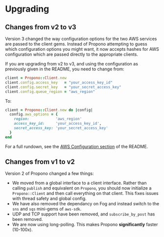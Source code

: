 # Upgrading

## Changes from v2 to v3

Version 3 changed the way configuration options for the two AWS services are
passed to the client gems. Instead of Propono attempting to guess which
configuration options you might want, it now accepts hashes for AWS
configuration which are passed directly to the appropriate clients.

If you are upgrading from v2 to v3, and using the configuration as previously
given in the README, you need to change from:

```ruby
client = Propono::Client.new
client.config.access_key   = "your_access_key_id"
client.config.secret_key   = "your_secret_access_key"
client.config.queue_region = "aws_region"
```

To:

```ruby
client = Propono::Client.new do |config|
  config.aws_options = {
    region:            'aws_region'
    access_key_id:     'your_access_key_id',
    secret_access_key: 'your_secret_access_key'
  }
end
```

For a full rundown, see the [AWS Configuration
section](../README.md#aws-configuration) of the README.


## Changes from v1 to v2

Version 2 of Propono changed a few things:
- We moved from a global interface to a client interface. Rather than calling
  `publish` and equivalent on `Propono`, you should now initialize a
  `Propono::Client` and then call everything on that client. This fixes issues
  with thread safety and global config.
- We have also removed the dependancy on Fog and instead switch to the `sns`
  and `sqs` mini-gems of `aws-sdk`.
- UDP and TCP support have been removed, and `subscribe_by_post` has been
  removed.
- We are now using long-polling. This makes Propono **significantly** faster
  (10-100x).
